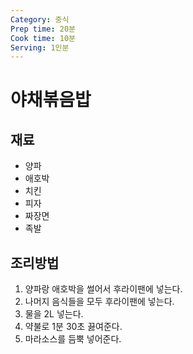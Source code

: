```yaml
---
Category: 중식
Prep time: 20분
Cook time: 10분
Serving: 1인분
---
```


# 야채볶음밥

## 재료
* 양파
* 애호박
* 치킨
* 피자
* 짜장면
* 족발

## 조리방법
1. 양파랑 애호박을 썰어서 후라이팬에 넣는다.
2. 나머지 음식들을 모두 후라이팬에 넣는다.
3. 물을 2L 넣는다.
4. 약불로 1분 30초 끓여준다.
5. 마라소스를 듬뿍 넣어준다.


